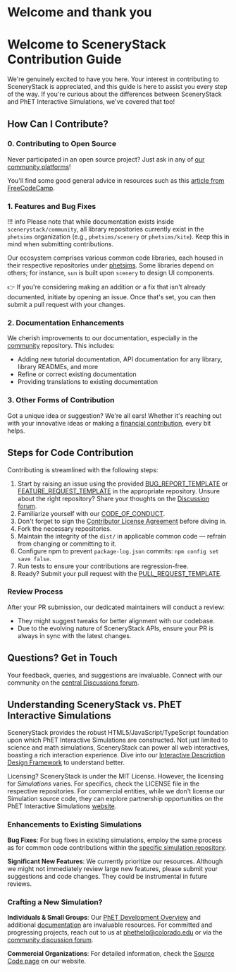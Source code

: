 # Welcome and thank you

# Welcome to SceneryStack Contribution Guide

We're genuinely excited to have you here. Your interest in contributing to SceneryStack is appreciated, and this guide is here to assist you every step of the way. If you're curious about the differences between SceneryStack and PhET Interactive Simulations, we've covered that too!

## How Can I Contribute?

### 0. Contributing to Open Source

Never participated in an open source project? Just ask in any of [our community platforms](community.md)!

You'll find some good general advice in resources such as this [article from FreeCodeCamp](https://www.freecodecamp.org/news/how-to-contribute-to-open-source/).

### 1. Features and Bug Fixes

!!! info
    Please note that while documentation exists inside `scenerystack/community`, all library repositories currently exist in the `phetsims` organization (e.g., `phetsims/scenery` or `phetsims/kite`). Keep this in mind when submitting contributions.

Our ecosystem comprises various common code libraries, each housed in their respective repositories under [phetsims](https://github.com/phetsims/). Some libraries depend on others; for instance, `sun` is built upon `scenery` to design UI components.

👉 If you're considering making an addition or a fix that isn't already documented, initiate by opening an issue. Once that's set, you can then submit a pull request with your changes.

### 2. Documentation Enhancements

We cherish improvements to our documentation, especially in the [community](https://github.com/scenerystack/community) repository. This includes:

- Adding new tutorial documentation, API documentation for any library, library READMEs, and more
- Refine or correct existing documentation
- Providing translations to existing documentation

### 3. Other Forms of Contribution

Got a unique idea or suggestion? We're all ears! Whether it's reaching out with your innovative ideas or making a [financial contribution](https://donatenow.networkforgood.org/1437859), every bit helps.

## Steps for Code Contribution

Contributing is streamlined with the following steps:

1. Start by raising an issue using the provided [BUG_REPORT_TEMPLATE](BUG_REPORT_TEMPLATE.md) or [FEATURE_REQUEST_TEMPLATE](FEATURE_REQUEST_TEMPLATE.md) in the appropriate repository. Unsure about the right repository? Share your thoughts on the [Discussion forum](https://github.com/orgs/scenerystack/discussions).
2. Familiarize yourself with our [CODE_OF_CONDUCT](CODE_OF_CONDUCT.md).
3. Don't forget to sign the [Contributor License Agreement](CLA.md) before diving in.
4. Fork the necessary repositories.
5. Maintain the integrity of the `dist/` in applicable common code — refrain from changing or committing to it.
6. Configure npm to prevent `package-log.json` commits: `npm config set save false`.
7. Run tests to ensure your contributions are regression-free.
8. Ready? Submit your pull request with the [PULL_REQUEST_TEMPLATE](pull_request_template.md).

### Review Process

After your PR submission, our dedicated maintainers will conduct a review:

- They might suggest tweaks for better alignment with our codebase.
- Due to the evolving nature of SceneryStack APIs, ensure your PR is always in sync with the latest changes.

## Questions? Get in Touch

Your feedback, queries, and suggestions are invaluable. Connect with our community on the [central Discussions forum](https://github.com/orgs/scenerystack/discussions).

## Understanding SceneryStack vs. PhET Interactive Simulations

SceneryStack provides the robust HTML5/JavaScript/TypeScript foundation upon which PhET Interactive Simulations are constructed. Not just limited to science and math simulations, SceneryStack can power all web interactives, boasting a rich interaction experience. Dive into our [Interactive Description Design Framework](https://www.coursera.org/learn/description-design-for-interactive-learning-resources) to understand better.

Licensing? SceneryStack is under the MIT License. However, the licensing for *Simulations* varies. For specifics, check the LICENSE file in the respective repositories. For commercial entities, while we don't license our Simulation source code, they can explore partnership opportunities on the PhET Interactive Simulations [website](https://phet.colorado.edu/en/partnerships).

### Enhancements to Existing Simulations

**Bug Fixes**: For bug fixes in existing simulations, employ the same process as for common code contributions within the [specific simulation repository](https://github.com/orgs/phetsims/repositories).

**Significant New Features**: We currently prioritize our resources. Although we might not immediately review large new features, please submit your suggestions and code changes. They could be instrumental in future reviews.

### Crafting a New Simulation?

**Individuals & Small Groups**: Our [PhET Development Overview](https://github.com/phetsims/phet-info/blob/main/doc/phet-development-overview.md) and additional [documentation](https://github.com/phetsims/phet-info/tree/main/doc) are invaluable resources. For committed and progressing projects, reach out to us at <phethelp@colorado.edu> or via the [community discussion forum](https://github.com/orgs/scenerystack/discussions).

**Commercial Organizations**: For detailed information, check the [Source Code page](https://phet.colorado.edu/en/about/source-code) on our website.
